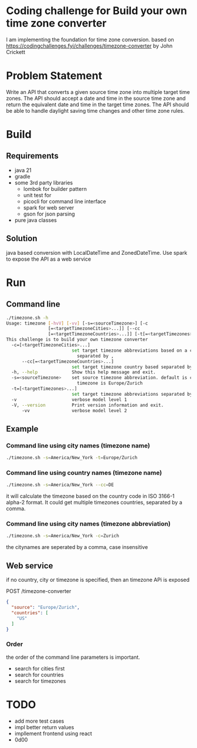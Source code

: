 # Coding challenge for Build your own time zone converter

I am implementing the foundation for time zone conversion.
based on https://codingchallenges.fyi/challenges/timezone-converter
by John Crickett

# Problem Statement
Write an API that converts a given source time zone into multiple target time zones. The API should accept a date and time in the source time zone and return the equivalent date and time in the target time zones.
The API should be able to handle daylight saving time changes and other time zone rules.

# Build

## Requirements

- java 21
- gradle 
- some 3rd party libraries
  - lombok for builder pattern
  - unit test for 
  - picocli for command line interface
  - spark for web server
  - gson for json parsing
- pure java classes 

## Solution 

java based conversion with LocalDateTime and ZonedDateTime.
Use spark to expose the API as a web service

# Run

## Command line
```bash
./timezone.sh -h
Usage: timezone [-hvV] [-vv] [-s=<sourceTimezone>] [-c
                [=<targetTimezoneCities>...]] [--cc
                [=<targetTimezoneCountries>...]] [-t[=<targetTimezones>...]]
This challenge is to build your own timezone converter
  -c=[<targetTimezoneCities>...]
                         set target timezone abbreviations based on a city name
                           separated by ,
      --cc[=<targetTimezoneCountries>...]
                         set target timezone country based separated by ,
  -h, --help             Show this help message and exit.
  -s=<sourceTimezone>    set source timezone abbreviation. default is current
                           timezone is Europe/Zurich
  -t=[<targetTimezones>...]
                         set target timezone abbreviations separated by ,
  -v                     verbose model level 1
  -V, --version          Print version information and exit.
      -vv                verbose model level 2
```

## Example

### Command line using city names (timezone name)
```bash
./timezone.sh -s=America/New_York -t=Europe/Zurich
```

### Command line using country names (timezone name)
```bash
./timezone.sh -s=America/New_York --cc=DE
```

it will calculate the timezone based on the country code in ISO 3166-1 alpha-2 format.
It could get multiple timezones countries, separated by a comma.

### Command line using city names (timezone abbreviation)
```bash
./timezone.sh -s=America/New_York -c=Zurich
```

the citynames are seperated by a comma, case insensitive

## Web service
if no country,  city or timezone is specified, then  an timezone APi is exposed

POST /timezone-converter
```json
{
  "source": "Europe/Zurich",
  "countries": [
    "US"
  ]
}
```


### Order

the order of the command line parameters is important.
- search for cities first
- search for countries
- search for timezones

# TODO

- add more test cases
- impl better return values
- impllement frontend using react
- 0d00